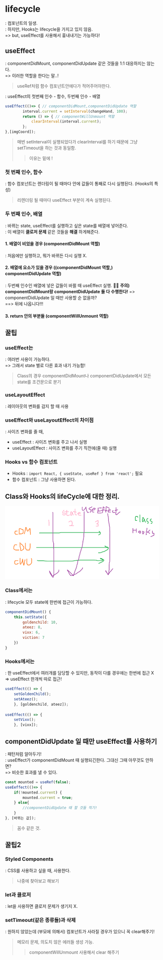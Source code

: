 # lifecycle
: 컴포넌트의 일생.\
: 하지만, Hooks는 lifecycle을 가지고 있지 않음.\
=> but, useEffect를 사용해서 흉내내기는 가능하다!

## useEffect
: componentDidMount, componentDidUpdate 같은 것들을 1:1 대응하지는 않는다.\
=> 이러한 역할을 한다는 말..!
> useRef처럼 함수 컴포넌트안에다가 적어주어야한다.

: useEffect의 첫번째 인수 - 함수, 두번째 인수 - 배열
``` jsx
useEffect(()=> { // componentDidMount,componentDidUpdate 역할
        interval.current = setInterval(changeHand, 100);
        return () => { // componentWillUnmount 역할
            clearInterval(interval.current);
        };
},[imgCoord]);
```
> 매번 setInterval이 실행되었다가 clearInterval를 하기 때문에 그냥 setTimeout을 하는 것과 동일함.
>> 이유는 밑에 !

### 첫 번째 인수, 함수
: 함수 컴포넌트는 렌더링이 될 때마다 안에 값들이 통째로 다시 실행된다. (Hooks의 특성)
> 리렌더링 될 때마다 useEffect 부분이 계속 실행된다.

### 두 번째 인수, 배열
: 바뀌는 state, useEffect를 실행하고 싶은 state를 배열에 넣어준다.\
: 이 배열이 __클로저 문제__ 같은 것들을 __해결__ 하게해준다.

#### 1. 배열이 비었을 경우 (componentDidMount 역할)
: 처음에만 실행하고, 뭐가 바뀌든 다시 실행 X.

#### 2. 배열에 요소가 있을 경우 ((componentDidMount 역할,) componentDidUpdate 역할)
: 두번째 인수인 배열에 넣은 값들이 바뀔 때 useEffect 실행.
🕵️‍♀️ __주의) componentDidMount랑 componentDidUpdate 둘 다 수행한다!__
=> componentDidUpdate 일 때만 사용할 순 없을까?\
==> 뒤에 나옵니다!!!

#### 3. return 안의 부분들 (componentWillUnmount 역할)

## 꿀팁
### useEffect는
: 여러번 사용이 가능하다.\
=> 그래서 state 별로 다른 효과 내기 가능함!
> Class의 경우 componentDidMount나 componentDidUpdate에서 모든 state를 조건문으로 분기
### useLayoutEffect
: 레이아웃의 변화를 감지 할 때 사용
### useEffect와 useLayoutEffect의 차이점
: 사이즈 변화를 줄 때,
- useEffect : 사이즈 변화를 주고 나서 실행
- useLayoutEffect : 사이즈 변화를 주기 직전에(줄 때) 실행
### Hooks vs 함수 컴포넌트
- Hooks : ```import React, { useState, useRef } from 'react';``` 필요
- 함수 컴포넌트 : 그냥 사용하면 된다.


## Class와 Hooks의 lifeCycle에 대한 정리.
<img src = './img/lifecycle.png'/>

### Class에서는
: lifecycle 모두 state에 한번에 접근이 가능하다.
``` jsx
componentDidMount() {
    this.setState({
        goldenchild: 10,
        ateez: 8,
        vixx: 6,
        viction: 7
    })
}
```
### Hooks에서는
: 한 useEffect에서 여러개를 담당할 수 있지만, 동작이 다를 경우에는 한번에 접근 X\
=> useEffect 한개씩 따로 접근!
``` jsx
useEffect(() => {
    setGoldenChild();
    setAteez();
    }, [goldenchild, ateez]);

useEffect(() => {
    setVixx();
    }, [vixx]);
```

## componentDidUpdate 일 때만 useEffect를 사용하기
: 패턴처럼 알아두기!\
: useEffect가 componentDidMount 때 실행되긴한다. 그대신 그때 아무것도 안하면?\
=> 비슷한 효과를 낼 수 있다.
``` jsx
const mounted = useRef(false);
useEeffect(()=> {
    if(!mounted.current) {
        mounted.current = true;
    } else{
        //componentDidUpdate 때 할 것들 적기!
    }
}, [바뀌는 값]);
```
> 꼼수 같은 것.

## 꿀팁2
### Styled Components
: CSS를 사용하고 싶을 때, 사용한다.
> 나중에 찾아보고 해보기
### let과 클로저
: let을 사용하면 클로저 문제가 생기지 X.
### setTimeout(같은 종류들)과 삭제
: 원하지 않았는데 (부모에 의해서) 컴포넌트가 사라질 경우가 있으니 꼭 clear해주기!
> 메모리 문제, 의도치 않은 에러들 생성 가능.
>> componentWillUnmount 사용해서 clear 해주기
